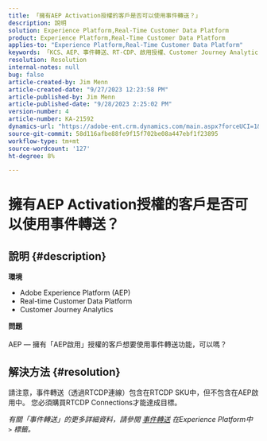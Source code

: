 ```yaml
---
title: 「擁有AEP Activation授權的客戶是否可以使用事件轉送？」
description: 說明
solution: Experience Platform,Real-Time Customer Data Platform
product: Experience Platform,Real-Time Customer Data Platform
applies-to: "Experience Platform,Real-Time Customer Data Platform"
keywords: 「KCS、AEP、事件轉送、RT-CDP、啟用授權、Customer Journey Analytics、Adobe Experience Platform」
resolution: Resolution
internal-notes: null
bug: false
article-created-by: Jim Menn
article-created-date: "9/27/2023 12:23:58 PM"
article-published-by: Jim Menn
article-published-date: "9/28/2023 2:25:02 PM"
version-number: 4
article-number: KA-21592
dynamics-url: "https://adobe-ent.crm.dynamics.com/main.aspx?forceUCI=1&pagetype=entityrecord&etn=knowledgearticle&id=0fe596b8-305d-ee11-be6f-6045bd006268"
source-git-commit: 58d116afbe88fe9f15f702be08a447ebf1f23895
workflow-type: tm+mt
source-wordcount: '127'
ht-degree: 8%

---
```


# 擁有AEP Activation授權的客戶是否可以使用事件轉送？

## 說明 {#description}

<b>環境</b>
- Adobe Experience Platform (AEP)
- Real-time Customer Data Platform
- Customer Journey Analytics


<b>問題</b>
<br><br>AEP — 擁有「AEP啟用」授權的客戶想要使用事件轉送功能，可以嗎？<br>

## 解決方法 {#resolution}


請注意，事件轉送（透過RTCDP連線）包含在RTCDP SKU中，但不包含在AEP啟用中。
您必須購買RTCDP Connections才能達成目標。

*有關「事件轉送」的更多詳細資料，請參閱 [事件轉送](https://experienceleague.adobe.com/docs/experience-platform/tags/event-forwarding/overview.html?lang=en) 在Experience Platform中  `>`  標籤。*


